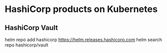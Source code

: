 # HashiCorp products on Kubernetes

## HashiCorp Vault

helm repo add hashicorp https://helm.releases.hashicorp.com
helm search repo hashicorp/vault
